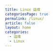 ```yaml
---
title: Linux 运维
categoriesPage: true
permalink: /linux/
article: false
layout: home
categories:
  - 运维
  - Linux
---
```

